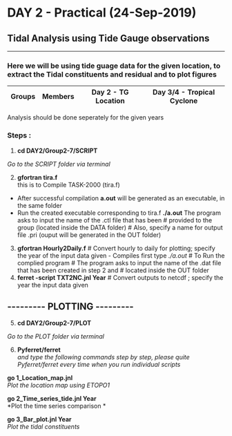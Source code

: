 #               DAY 2 - Practical (24-Sep-2019)
## Tidal Analysis using Tide Gauge observations
--- 
### Here we will be using tide guage data for the given location, to extract the Tidal constituents and residual and to plot figures

Groups	| Members | Day 2 - TG Location | Day 3/4 - Tropical Cyclone
--------|---------|---------------------|---------------------------


 Analysis should be done seperately for the given years

### Steps : 

 1. **cd DAY2/Group2-7/SCRIPT**
 
*Go to the SCRIPT folder via terminal*
    
 2. **gfortran tira.f**                 
     this is to Compile TASK-2000 (tira.f)
* After successful compilation **a.out** will be generated as an executable, in the same folder
* Run the created executable corresponding to tira.f 
**./a.out**
     The program asks to input the name of the .ctl file that has been 
                                             #     provided to the group (located inside the DATA folder)
					                         #     Also, specify a name for output file .pri (ouput will be generated in the OUT folder)
 3. **gfortran Hourly2Daily.f**              # Convert hourly to daily for plotting; specify the year of the input data given - Compiles first
      type *./a.out* 	    	             # To Run the complied program
					                         # The program asks to input the name of the .dat file that has been created in step 2 and 
                                             #   located inside the OUT folder
 4. **ferret -script TXT2NC.jnl Year**       # Convert outputs to netcdf ; specify the year the input data given

## ---------  PLOTTING  --------- 

 5.  **cd DAY2/Group2-7/PLOT**         
 
*Go to the PLOT folder via terminal*

 6.  **Pyferret/ferret**   
*and type the following commands step by step, please quite Pyferret/ferret every time when you run individual scripts* 
     
**go 1_Location_map.jnl**         
*Plot the location map using ETOPO1*
     
**go 2_Time_series_tide.jnl Year**    
*Plot the time series comparison *
     
**go 3_Bar_plot.jnl Year**           
*Plot the tidal constituents*
